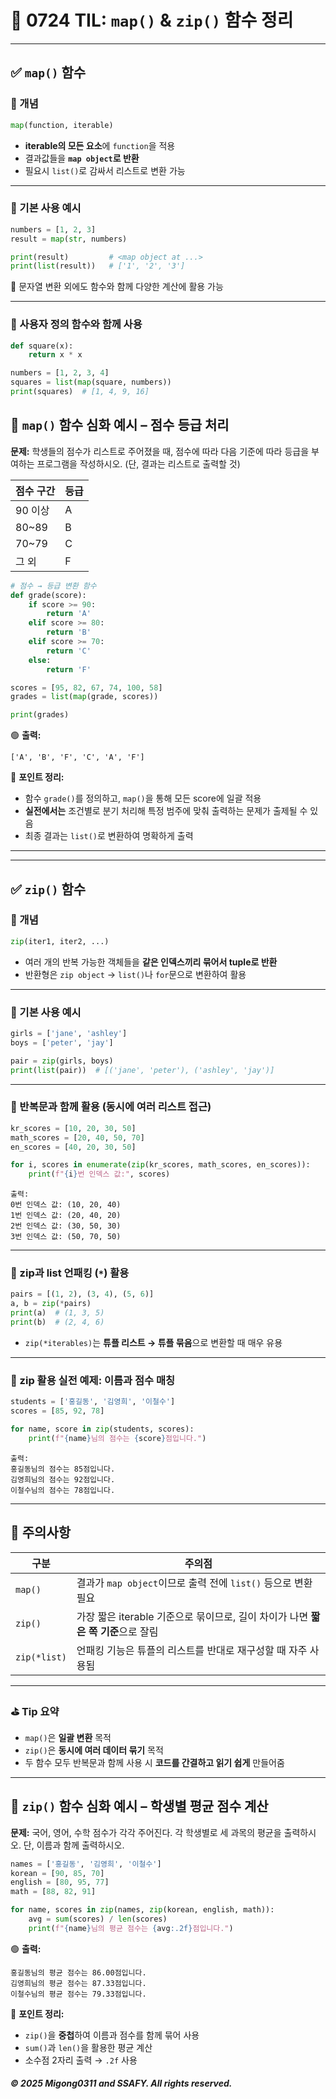
# 📘 0724 TIL: `map()` & `zip()` 함수 정리

---

## ✅ `map()` 함수

### 🔹 개념

```python
map(function, iterable)
```

* **iterable의 모든 요소**에 `function`을 적용
* 결과값들을 **`map object`로 반환**
* 필요시 `list()`로 감싸서 리스트로 변환 가능

---

### 🔹 기본 사용 예시

```python
numbers = [1, 2, 3]
result = map(str, numbers)

print(result)         # <map object at ...>
print(list(result))   # ['1', '2', '3']
```

📌 문자열 변환 외에도 함수와 함께 다양한 계산에 활용 가능

---

### 🔹 사용자 정의 함수와 함께 사용

```python
def square(x):
    return x * x

numbers = [1, 2, 3, 4]
squares = list(map(square, numbers))
print(squares)  # [1, 4, 9, 16]
```

## 🧪 `map()` 함수 심화 예시 – 점수 등급 처리

**문제:**
학생들의 점수가 리스트로 주어졌을 때, 점수에 따라 다음 기준에 따라 등급을 부여하는 프로그램을 작성하시오. (단, 결과는 리스트로 출력할 것)

| 점수 구간  | 등급 |
| ------ | -- |
| 90 이상  | A  |
| 80\~89 | B  |
| 70\~79 | C  |
| 그 외    | F  |

```python
# 점수 → 등급 변환 함수
def grade(score):
    if score >= 90:
        return 'A'
    elif score >= 80:
        return 'B'
    elif score >= 70:
        return 'C'
    else:
        return 'F'

scores = [95, 82, 67, 74, 100, 58]
grades = list(map(grade, scores))

print(grades)
```

🟢 **출력:**

```
['A', 'B', 'F', 'C', 'A', 'F']
```

📌 **포인트 정리:**

* 함수 `grade()`를 정의하고, `map()`을 통해 모든 score에 일괄 적용
* **실전에서는** 조건별로 분기 처리해 특정 범주에 맞춰 출력하는 문제가 출제될 수 있음
* 최종 결과는 `list()`로 변환하여 명확하게 출력

---
---

## ✅ `zip()` 함수

### 🔹 개념

```python
zip(iter1, iter2, ...)
```

* 여러 개의 반복 가능한 객체들을 **같은 인덱스끼리 묶어서 tuple로 반환**
* 반환형은 `zip object` → `list()`나 `for`문으로 변환하여 활용

---

### 🔹 기본 사용 예시

```python
girls = ['jane', 'ashley']
boys = ['peter', 'jay']

pair = zip(girls, boys)
print(list(pair))  # [('jane', 'peter'), ('ashley', 'jay')]
```

---

### 🔹 반복문과 함께 활용 (동시에 여러 리스트 접근)

```python
kr_scores = [10, 20, 30, 50]
math_scores = [20, 40, 50, 70]
en_scores = [40, 20, 30, 50]

for i, scores in enumerate(zip(kr_scores, math_scores, en_scores)):
    print(f"{i}번 인덱스 값:", scores)
```

```
출력:
0번 인덱스 값: (10, 20, 40)
1번 인덱스 값: (20, 40, 20)
2번 인덱스 값: (30, 50, 30)
3번 인덱스 값: (50, 70, 50)
```

---

### 🔹 zip과 list 언패킹 (`*`) 활용

```python
pairs = [(1, 2), (3, 4), (5, 6)]
a, b = zip(*pairs)
print(a)  # (1, 3, 5)
print(b)  # (2, 4, 6)
```

* `zip(*iterables)`는 **튜플 리스트 → 튜플 묶음**으로 변환할 때 매우 유용

---

### 🔹 zip 활용 실전 예제: 이름과 점수 매칭

```python
students = ['홍길동', '김영희', '이철수']
scores = [85, 92, 78]

for name, score in zip(students, scores):
    print(f"{name}님의 점수는 {score}점입니다.")
```

```
출력:
홍길동님의 점수는 85점입니다.
김영희님의 점수는 92점입니다.
이철수님의 점수는 78점입니다.
```

---

## 🔔 주의사항

| 구분           | 주의점                                                  |
| ------------ | ---------------------------------------------------- |
| `map()`      | 결과가 `map object`이므로 출력 전에 `list()` 등으로 변환 필요         |
| `zip()`      | 가장 짧은 iterable 기준으로 묶이므로, 길이 차이가 나면 **짧은 쪽 기준**으로 잘림 |
| `zip(*list)` | 언패킹 기능은 튜플의 리스트를 반대로 재구성할 때 자주 사용됨                   |

---

### ⛳ Tip 요약

* `map()`은 **일괄 변환** 목적
* `zip()`은 **동시에 여러 데이터 묶기** 목적
* 두 함수 모두 반복문과 함께 사용 시 **코드를 간결하고 읽기 쉽게** 만들어줌

---

## 🧪 `zip()` 함수 심화 예시 – 학생별 평균 점수 계산

**문제:**
국어, 영어, 수학 점수가 각각 주어진다. 각 학생별로 세 과목의 평균을 출력하시오. 단, 이름과 함께 출력하시오.

```python
names = ['홍길동', '김영희', '이철수']
korean = [90, 85, 70]
english = [80, 95, 77]
math = [88, 82, 91]

for name, scores in zip(names, zip(korean, english, math)):
    avg = sum(scores) / len(scores)
    print(f"{name}님의 평균 점수는 {avg:.2f}점입니다.")
```

🟢 **출력:**

```
홍길동님의 평균 점수는 86.00점입니다.
김영희님의 평균 점수는 87.33점입니다.
이철수님의 평균 점수는 79.33점입니다.
```

📌 **포인트 정리:**

* `zip()`을 **중첩**하여 이름과 점수를 함께 묶어 사용
* `sum()`과 `len()`을 활용한 평균 계산
* 소수점 2자리 출력 → `.2f` 사용

##### © 2025 Migong0311 and SSAFY. All rights reserved.
